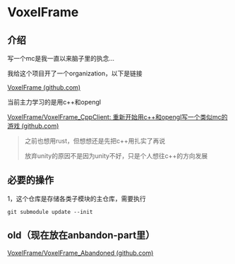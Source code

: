 # VoxelFrame

## 介绍

写一个mc是我一直以来脑子里的执念...

我给这个项目开了一个organization，以下是链接

[VoxelFrame (github.com)](https://github.com/VoxelFrame)

当前主力学习的是用c++和opengl

[VoxelFrame/VoxelFrame_CppClient: 重新开始用c++和opengl写一个类似mc的游戏 (github.com)](https://github.com/VoxelFrame/VoxelFrame_CppClient)

> 之前也想用rust，但想想还是先把c++用扎实了再说
>
> 放弃unity的原因不是因为unity不好，只是个人想往c++的方向发展

## 必要的操作

1，这个仓库是存储各类子模块的主仓库，需要执行

```
git submodule update --init
```



## old（现在放在anbandon-part里）

[VoxelFrame/VoxelFrame_Abandoned (github.com)](https://github.com/VoxelFrame/VoxelFrame_Abandoned)